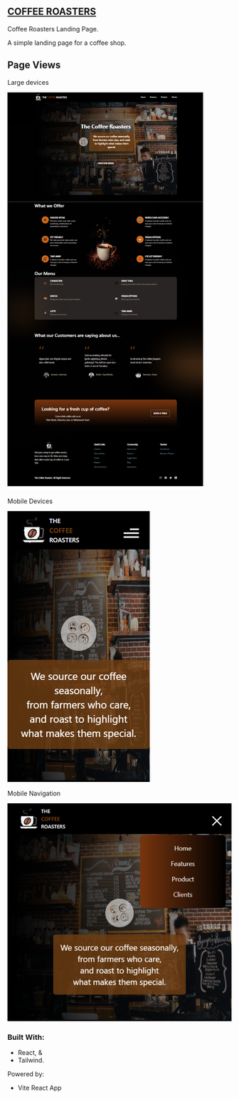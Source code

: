 ## [COFFEE ROASTERS](https://coffee-roasted.netlify.app/)


Coffee Roasters Landing Page.

A simple landing page for a coffee shop.


## Page Views

Large devices

![Large devices](./src/assets/coffee-Roasters_fullCapture.png)

Mobile Devices

![Mobile Devices](./src/assets/Coffee-Roasters_mobile-view.png)

Mobile Navigation

![Mobile Navigation](./src/assets/Coffee-Roasters-mobile_nav.png)

### Built With:

- React, &
- Tailwind.

Powered by:

- Vite React App
